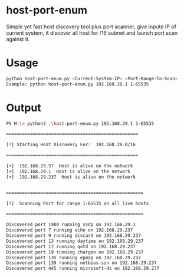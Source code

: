 # host-port-enum

Simple yet fast host discovery tool plus port scanner, give inpute IP of current system, it discover all host for /16 subnet and launch port scan against it.

# Usage
```sh
python host-port-enum.py <Current-System-IP> <Port-Range-To-Scan>
Example: python host-port-enum.py 192.168.29.1 1-65535
```

# Output
```sh
PS M:\> python3 .\host-port-enum.py 192.168.29.1 1-65535

==================================================

[!] Starting Host Discovery For:  192.168.29.0/16

==================================================

[+]  192.168.29.57  Host is alive on the network
[+]  192.168.29.1  Host is alive on the network
[+]  192.168.29.237  Host is alive on the network


====================================================

[!]  Scanning Port for range 1-65535 on all live hosts

====================================================

Discovered port 1900 running ssdp on 192.168.29.1
Discovered port 7 running echo on 192.168.29.237
Discovered port 9 running discard on 192.168.29.237
Discovered port 13 running daytime on 192.168.29.237
Discovered port 17 running qotd on 192.168.29.237
Discovered port 19 running chargen on 192.168.29.237
Discovered port 135 running epmap on 192.168.29.237
Discovered port 139 running netbios-ssn on 192.168.29.237
Discovered port 445 running microsoft-ds on 192.168.29.237
```
